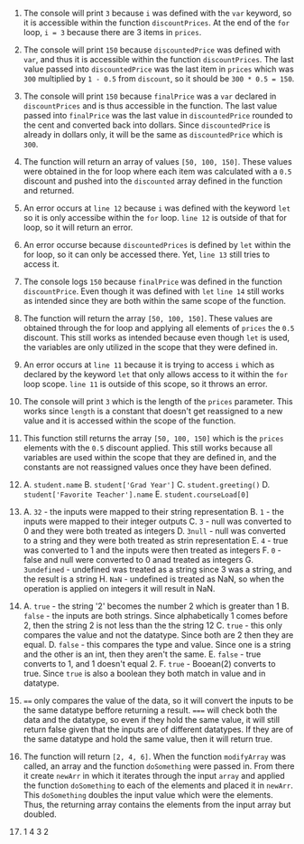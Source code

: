 1. The console will print `3` because `i` was defined with the `var` keyword, so it is accessible within the function `discountPrices`. At the end of the `for` loop, `i = 3` because there are 3 items in `prices`.
2. The console will print `150` because `discountedPrice` was defined with `var`, and thus it is accessible within the function `discountPrices`. The last value passed into `discountedPrice` was the last item in `prices` which was `300` multiplied by `1 - 0.5` from `discount`, so it should be `300 * 0.5 = 150`.
3. The console will print `150` because `finalPrice` was a `var` declared in `discountPrices` and is thus accessible in the function. The last value passed into `finalPrice` was the last value in `discountedPrice` rounded to the cent and converted back into dollars. Since `discountedPrice` is already in dollars only, it will be the same as `discountedPrice` which is `300`.
4. The function will return an array of values `[50, 100, 150]`. These values were obtained in the for loop where each item was calculated with a `0.5` discount and pushed into the `discounted` array defined in the function and returned.
5. An error occurs at `line 12` because `i` was defined with the keyword `let` so it is only accessibe within the `for` loop. `line 12` is outside of that for loop, so it will return an error.
6. An error occurse because `discountedPrices` is defined by `let` within the for loop, so it can only be accessed there. Yet, `line 13` still tries to access it.
7. The console logs `150` because `finalPrice` was defined in the function `discountPrice`. Even though it was defined with `let` `line 14` still works as intended since they are both within the same scope of the function.
8. The function will return the array `[50, 100, 150]`. These values are obtained through the for loop and applying all elements of `prices` the `0.5` discount. This still works as intended because even though `let` is used, the variables are only utilized in the scope that they were  defined in.
9. An error occurs at `line 11` because it is trying to access `i` which as declared by the keyword `let` that only allows access to it within the `for` loop scope. `line 11` is outside of this scope, so it throws an error.
10. The console will print `3` which is the length of the `prices` parameter. This works since `length` is a constant that doesn't get reassigned to a new value and it is accessed within the scope of the function.
11. This function still returns the array `[50, 100, 150]` which is the `prices` elements with the `0.5` discount applied. This still works because all variables are used within the scope that they are defined in, and the constants are not reassigned values once they have been defined.
12. 
    A. `student.name`
    B. `student['Grad Year']`
    C. `student.greeting()`
    D. `student['Favorite Teacher'].name`
    E. `student.courseLoad[0]`
13. 
    A. `32` - the inputs were mapped to their string representation
    B. `1` - the inputs were mapped to their integer outputs
    C. `3` - null was converted to 0 and they were both treated as integers
    D. `3null` - null was converted to a string and they were both treated as strin representation
    E. `4` - true was converted to 1 and the inputs were then treated as integers
    F. `0` - false and null were converted to 0 anad treated as integers
    G. `3undefined` - undefined was treated as a string since 3 was a string, and the result is a string
    H. `NaN` - undefined is treated as NaN, so when the operation is applied on integers it will result in NaN.

14.
    A. `true` - the string '2' becomes the number 2 which is greater than 1
    B. `false` - the inputs are both strings. Since alphabetically 1 comes before 2, then the string 2 is not less than the the string 12
    C. `true` - this only compares the value and not the datatype. Since both are 2 then they are equal.
    D. `false` - this compares the type and value. Since one is a string and the other is an int, then they aren't the same.
    E. `false` - true converts to 1, and 1 doesn't equal 2.
    F. `true` - Booean(2) converts to true. Since `true` is also a boolean they both match in value and in datatype.
15. `==` only compares the value of the data, so it will convert the inputs to be the same datatype beffore returning a result. `===` will check both the data and the datatype, so even if they hold the same value, it will still return false given that the inputs are of different datatypes. If they are of the same datatype and hold the same value, then it will return true.
17. The function will return `[2, 4, 6]`. When the function `modifyArray` was called, an array and the function `doSomething` were passed in. From there it create `newArr` in which it iterates through the input `array` and applied the function `doSomething` to each of the elements and placed it in `newArr`. This `doSomething` doubles the input value which were the elements. Thus, the returning array contains the elements from the input array but doubled.
18.
    1
    4
    3
    2